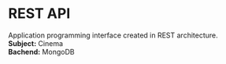 # REST API 
Application programming interface created in REST architecture.<br />
**Subject:** Cinema <br />
**Bachend:** MongoDB <br />

